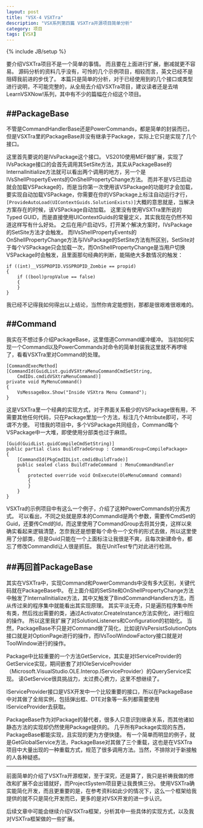 ```yaml
---
layout: post
title: "VSX-4 VSXTra"
description: "VSX系列第四篇 VSXTra开源项目简单分析"
category: 项目
tags: [VSX]
---
```

{% include JB/setup %}

要介绍VSXTra项目不是一个简单的事情。
而且要在上面进行扩展，删减就更不容易。
源码分析的资料几乎没有，可怜的几个示例项目，相较而言，英文已经不是阻碍我前进的步伐了。
本篇只是简单的分析，对于已经使用到的几个接口或类型进行说明，不可能完整的，从全局去介绍VSXTra项目，建议读者还是去啃LearnVSXNow!系列，其中有不少的篇幅在介绍这个项目。

##PackageBase
---

不管是CommandHandlerBase还是PowerCommands，都是简单的封装而已，但是VSXTra里的PackageBase并没有继承于Package，实际上它只是实现了几个接口。

这里首先要说的是IVsPackage这个接口。
VS2010使用MEF做扩展，实现了IVsPackage接口的会首先调用其SetSite方法，其实从PackageBase的InternalInitialize方法就可以看出两个调用的地方，另一个是IVsShellPropertyEvents的OnShellPropertyChange方法。
而并不是VS已启动就会加载VSPackage的，而是当你第一次使用该VSPackage的功能时才会加载，要实现自动加载VSPackage，你需要在你的VSPackage上标注自动运行才行，`[ProvideAutoLoad(UIContextGuids.SolutionExists)]`大概的意思就是，当解决方案存在的时候，该VSPackage自动加载。
这里没有使用VSXTra里所说的Typed GUID，而是直接使用UIContextGuids的常量定义，其实我现在仍然不知道这样写有什么好处。
之后在用户启动VS，打开某个解决方案时，IVsPackage的SetSite方法才会触发。
而IVsShellPropertyEvents的OnShellPropertyChange方法与IVsPackage的SetSite方法有所区别，SetSite对于每个VSPackage只会加载一次，而OnShellPropertyChange是当用户切换VSPackage时会触发，且里面那句经典的判断，能隔绝大多数情况的触发：

    if ((int)__VSSPROPID.VSSPROPID_Zombie == propid)
    {
        if ((bool)propValue == false)
        {
        }
    }

我已经不记得我如何得出以上结论，当然你肯定能想到，那都是很艰难很艰难的。

##Command
---

我实在不想过多介绍PackageBase，这里借道Command缓冲缓冲。
当初如何实现一个Command以及PowerCommands对命令的简单封装我这里就不再啰嗦了，看看VSXTra里对Command的处理。

    [CommandExecMethod]
    [CommandId(GuidList.guidVSXtraMenuCommandCmdSetString, 
        CmdIDs.cmdidVSXtraMenuCommand)]
    private void MyMenuCommand()
    {
        VsMessageBox.Show("Inside VSXtra Menu Command");
    }

这是VSXTra里一个经典的实现方式，对于界面关系极少的VSPackage很有用，不需要其他任何代码，只在Package里加一个方法，标注几个Attribute即可，不可谓不方便。
可惜我的项目中，多个VSPackage共同组合，Command每个VSPackage中一大堆，即使使用分部类也过于麻烦。

    [Guid(GuidList.guidCompileCmdSetString)]
    public partial class BuildTradeGroup : CommandGroup<CompilePackage>
    {
        [CommandId(PkgCmdIDList.cmdidBuildTrade)]
        public sealed class BuildTradeCommand : MenuCommandHandler
        {
            protected override void OnExecute(OleMenuCommand command)
            {
            }
        }
    }

VSXTra的示例项目中有这么一个例子，介绍了这种PowerCommands的分离方式。
可以看出，不同之处就是原本的CommandId是两个参数，需要传CmdSet的Guid，还要传Cmd的Id，而这里使用了CommandGroup去将其分类，这样以来确实看起来逻辑清楚，怎奈我还是想要每个命令一个文件的形式去做，所以这里使用了分部类，但是Guid只能在一个上面标注让我很是不爽，且每次新建命令，都忘了修改CommandId让人很是抓狂。
我在UnitTest专门对此进行检测。

##再回首PackageBase
---

其实在VSXTra中，实现Command和PowerCommands中没有多大区别，关键代码就在PackageBase中。
在上面介绍的SetSite和OnShellPropertyChange方法中触发了InternalInitialize方法，其中又触发了BindCommandHandlers方法，而从传过来的程序集中就能看出其实现原理。
其实平淡无奇，只是遍历程序集中所有类，然后找出需要的类，通过Activator.CreateInstance方法实例化，进行相应的操作。
所以这里我扩展了对SolutionListeners和Configuration的初始化。
当然，PackageBase不只是对Command做了简化，比如说IVsPersistSolutionOpts接口就是对OptionPage进行的操作，而IVsToolWindowFactory接口就是对ToolWindow进行的操作。

Package中比较重要的一个方法GetService，其实是对IServiceProvider的GetService实现，期间嵌套了对IOleServiceProvider（Microsoft.VisualStudio.OLE.Interop.IServiceProvider）的QueryService实现。
读GetService很具挑战力，太过费心费力，这里不想继续了。

IServiceProvider接口是VSX开发中一个比较重要的接口，所以在PackageBase中对其做了全局实例，包括弹出框、DTE对象等一系列都需要使用IServiceProvider去获取。

PackageBase作为对Package的替代者，很多人只意识到继承关系，而其他诸如静态方法的实现却仍然使用Package提供的。
几乎所有Package实现的东西，PackageBase都能实现，且实现的更为方便快捷。
有一个简单而明显的例子，就是GetGlobalService方法，PackageBase对其做了三个重载，这也是在VSXTra项目中大量出现的一种重载方式，规范了很多调用方法。当然，不排除对于新接触的人各种疑惑。

---

前面简单的介绍了VSXTra开源框架，至于深究，还是算了，我只是祈祷我做的修改和扩展不会出错就好，而ProjectSystem项目更让我畏惧三分。
使用VSXTra确实能简化开发，而且更重要的是，在参考资料如此少的情况下，这么一个框架给我提供的就不只是简化开发而已，更多的是对VSX开发的进一步认识。

后续文章中可能会继续介绍VSXTra框架，分析其中一些具体的实现方式，以及我对VSXTra框架做的一些扩展。
